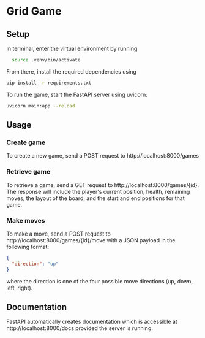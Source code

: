 # Grid Game

## Setup

In terminal, enter the virtual environment by running

```bash
  source .venv/bin/activate
```

From there, install the required dependencies using

```bash
pip install -r requirements.txt
```

To run the game, start the FastAPI server using uvicorn:

```bash
uvicorn main:app --reload
```

## Usage

### Create game
To create a new game, send a POST request to http://localhost:8000/games

### Retrieve game
To retrieve a game, send a GET request to http://localhost:8000/games/{id}.
The response will include the player's current position, health, remaining moves, the layout of the board, and the start and end positions for that game.

### Make moves
To make a move, send a POST request to http://localhost:8000/games/{id}/move with a JSON payload in the following format:

```json
{
  "direction": "up"
}
```

where the direction is one of the four possible move directions (up, down, left, right).

## Documentation

FastAPI automatically creates documentation which is accessible at http://localhost:8000/docs provided the server is running.

